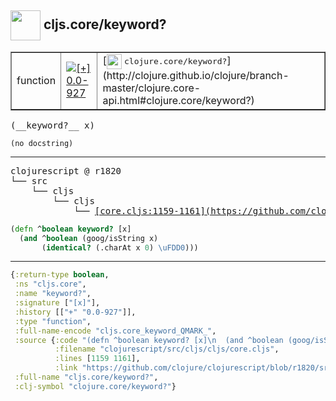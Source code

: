 ## <img width="48px" valign="middle" src="http://i.imgur.com/Hi20huC.png"> cljs.core/keyword?

 <table border="1">
<tr>
<td>function</td>
<td><a href="https://github.com/cljsinfo/api-refs/tree/0.0-927"><img valign="middle" alt="[+] 0.0-927" src="https://img.shields.io/badge/+-0.0--927-lightgrey.svg"></a> </td>
<td>
[<img height="24px" valign="middle" src="http://i.imgur.com/1GjPKvB.png"> <samp>clojure.core/keyword?</samp>](http://clojure.github.io/clojure/branch-master/clojure.core-api.html#clojure.core/keyword?)
</td>
</tr>
</table>

 <samp>
(__keyword?__ x)<br>
</samp>

```
(no docstring)
```

---

 <pre>
clojurescript @ r1820
└── src
    └── cljs
        └── cljs
            └── <ins>[core.cljs:1159-1161](https://github.com/clojure/clojurescript/blob/r1820/src/cljs/cljs/core.cljs#L1159-L1161)</ins>
</pre>

```clj
(defn ^boolean keyword? [x]
  (and ^boolean (goog/isString x)
       (identical? (.charAt x 0) \uFDD0)))
```


---

```clj
{:return-type boolean,
 :ns "cljs.core",
 :name "keyword?",
 :signature ["[x]"],
 :history [["+" "0.0-927"]],
 :type "function",
 :full-name-encode "cljs.core_keyword_QMARK_",
 :source {:code "(defn ^boolean keyword? [x]\n  (and ^boolean (goog/isString x)\n       (identical? (.charAt x 0) \\uFDD0)))",
          :filename "clojurescript/src/cljs/cljs/core.cljs",
          :lines [1159 1161],
          :link "https://github.com/clojure/clojurescript/blob/r1820/src/cljs/cljs/core.cljs#L1159-L1161"},
 :full-name "cljs.core/keyword?",
 :clj-symbol "clojure.core/keyword?"}

```
